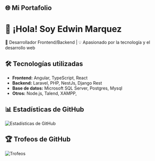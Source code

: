 ## 🌐 Mi Portafolio  

# 👋 ¡Hola! Soy Edwin Marquez  
🚀 Desarrollador Frontend/Backend | 💡 Apasionado por la tecnología y el desarrollo web  


## 🛠️ Tecnologías utilizadas  
- **Frontend:** Angular, TypeScript, React  
- **Backend:** Laravel, PHP, NestJs, Django Rest  
- **Base de datos:** Microsoft SQL Server, Postgres, Mysql  
- **Otros:** Node.js, Talend, XAMPP,   

## 📊 Estadísticas de GitHub  
![Estadísticas de GitHub](https://github-readme-stats.vercel.app/api?username=tuusuario&show_icons=true&theme=radical)  

## 🏆 Trofeos de GitHub  

![Trofeos](https://github-profile-trophy.vercel.app/?username=tuusuario&theme=onedark)  
